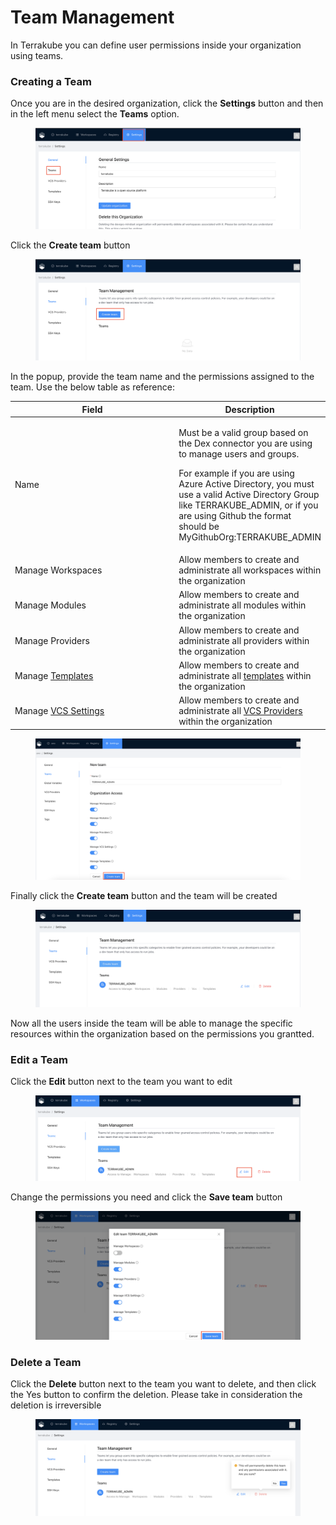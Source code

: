 # Team Management

In Terrakube you can define user permissions inside your organization using teams.

### Creating a Team

Once you are in the desired organization, click the **Settings** button and then in the left menu select the **Teams** option.

<figure><img src="../../.gitbook/assets/image (286).png" alt=""><figcaption></figcaption></figure>

Click the **Create team** button

<figure><img src="../../.gitbook/assets/image (276).png" alt=""><figcaption></figcaption></figure>

In the popup, provide the team name and the permissions assigned to the team. Use the below table as reference:

<table><thead><tr><th width="341">Field</th><th>Description</th></tr></thead><tbody><tr><td>Name</td><td><p>Must be a valid group based on the Dex connector you are using to manage users and groups.</p><p>For example if you are using Azure Active Directory, you must use a valid Active Directory Group like TERRAKUBE_ADMIN, or if you are using Github the format should be MyGithubOrg:TERRAKUBE_ADMIN</p></td></tr><tr><td>Manage Workspaces</td><td>Allow members to create and administrate all workspaces within the organization</td></tr><tr><td>Manage Modules</td><td>Allow members to create and administrate all modules within the organization</td></tr><tr><td>Manage Providers</td><td>Allow members to create and administrate all providers within the organization</td></tr><tr><td>Manage <a href="templates/">Templates</a></td><td>Allow members to create and administrate all <a href="templates/">templates</a> within the organization</td></tr><tr><td>Manage <a href="../vcs-providers/">VCS Settings</a></td><td>Allow members to create and administrate all <a href="../vcs-providers/">VCS Providers</a> within the organization</td></tr></tbody></table>

<figure><img src="../../.gitbook/assets/image (350).png" alt=""><figcaption></figcaption></figure>

Finally click the **Create team** button and the team will be created

<figure><img src="../../.gitbook/assets/image (169).png" alt=""><figcaption></figcaption></figure>

Now all the users inside the team will be able to manage the specific resources within the organization based on the permissions you grantted.

### Edit a Team

Click the **Edit** button next to the team you want to edit

<figure><img src="../../.gitbook/assets/image (253).png" alt=""><figcaption></figcaption></figure>

Change the permissions you need and click the **Save team** button

<figure><img src="../../.gitbook/assets/image (184).png" alt=""><figcaption></figcaption></figure>

### Delete a Team

Click the **Delete** button next to the team you want to delete, and then click the Yes button to confirm the deletion. Please take in consideration the deletion is irreversible

<figure><img src="../../.gitbook/assets/image (185).png" alt=""><figcaption></figcaption></figure>
